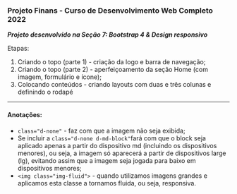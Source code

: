 <h3> Projeto Finans - Curso de Desenvolvimento Web Completo 2022</h3>

<b>_Projeto desenvolvido na Seção 7: Bootstrap 4 & Design responsivo_</b>

Etapas:

1.  Criando o topo (parte 1) - criação da logo e barra de navegação;
2.  Criando o topo (parte 2) - aperfeiçoamento da seção Home (com imagem, formulário e ícone);
3.  Colocando conteúdos - criando layouts com duas e três colunas e definindo o rodapé

<hr>
<h4>Anotações:</h4>

- `class="d-none"` - faz com que a imagem não seja exibida;
- Se incluir a `class="d-none d-md-block"`fará com que o block seja aplicado apenas a partir do dispositivo md (incluindo os dispositivos menores), ou seja, a imagem só aparecerá a partir de dispositivos large (lg), evitando assim que a imagem seja jogada para baixo em dispositivos menores;
- `<img class="img-fluid">` - quando utilizamos imagens grandes e aplicamos esta classe a tornamos fluida, ou seja, responsiva.

